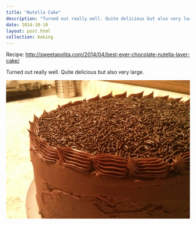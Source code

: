 ```yaml
---
title: "Nutella Cake"
description: "Turned out really well. Quite delicious but also very large. Read more for pictures!"
date: 2014-10-10
layout: post.html
collection: baking
---
```


Recipe: http://sweetapolita.com/2014/04/best-ever-chocolate-nutella-layer-cake/

Turned out really well. Quite delicious but also very large.

![cake](cake.jpg)